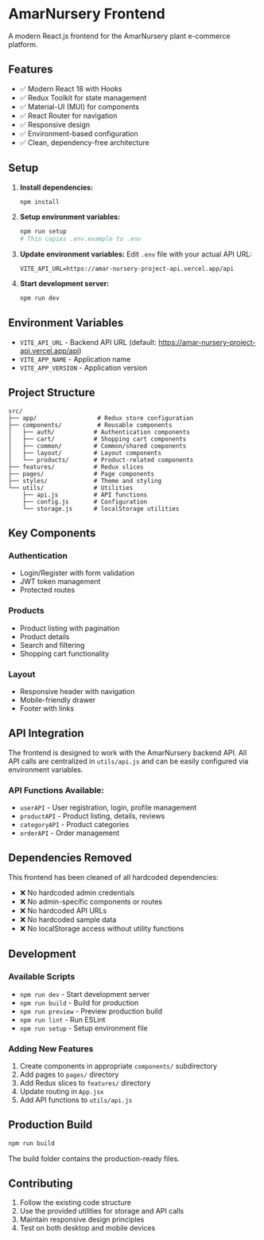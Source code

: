 # AmarNursery Frontend

A modern React.js frontend for the AmarNursery plant e-commerce platform.

## Features

- ✅ Modern React 18 with Hooks
- ✅ Redux Toolkit for state management
- ✅ Material-UI (MUI) for components
- ✅ React Router for navigation
- ✅ Responsive design
- ✅ Environment-based configuration
- ✅ Clean, dependency-free architecture

## Setup

1. **Install dependencies:**
   ```bash
   npm install
   ```

2. **Setup environment variables:**
   ```bash
   npm run setup
   # This copies .env.example to .env
   ```

3. **Update environment variables:**
   Edit `.env` file with your actual API URL:
   ```env
   VITE_API_URL=https://amar-nursery-project-api.vercel.app/api
   ```

4. **Start development server:**
   ```bash
   npm run dev
   ```

## Environment Variables

- `VITE_API_URL` - Backend API URL (default: https://amar-nursery-project-api.vercel.app/api)
- `VITE_APP_NAME` - Application name
- `VITE_APP_VERSION` - Application version

## Project Structure

```
src/
├── app/                 # Redux store configuration
├── components/          # Reusable components
│   ├── auth/           # Authentication components
│   ├── cart/           # Shopping cart components
│   ├── common/         # Common/shared components
│   ├── layout/         # Layout components
│   └── products/       # Product-related components
├── features/           # Redux slices
├── pages/              # Page components
├── styles/             # Theme and styling
└── utils/              # Utilities
    ├── api.js          # API functions
    ├── config.js       # Configuration
    └── storage.js      # localStorage utilities
```

## Key Components

### Authentication
- Login/Register with form validation
- JWT token management
- Protected routes

### Products
- Product listing with pagination
- Product details
- Search and filtering
- Shopping cart functionality

### Layout
- Responsive header with navigation
- Mobile-friendly drawer
- Footer with links

## API Integration

The frontend is designed to work with the AmarNursery backend API. All API calls are centralized in `utils/api.js` and can be easily configured via environment variables.

### API Functions Available:
- `userAPI` - User registration, login, profile management
- `productAPI` - Product listing, details, reviews
- `categoryAPI` - Product categories
- `orderAPI` - Order management

## Dependencies Removed

This frontend has been cleaned of all hardcoded dependencies:

- ❌ No hardcoded admin credentials
- ❌ No admin-specific components or routes
- ❌ No hardcoded API URLs
- ❌ No hardcoded sample data
- ❌ No localStorage access without utility functions

## Development

### Available Scripts

- `npm run dev` - Start development server
- `npm run build` - Build for production
- `npm run preview` - Preview production build
- `npm run lint` - Run ESLint
- `npm run setup` - Setup environment file

### Adding New Features

1. Create components in appropriate `components/` subdirectory
2. Add pages to `pages/` directory
3. Add Redux slices to `features/` directory
4. Update routing in `App.jsx`
5. Add API functions to `utils/api.js`

## Production Build

```bash
npm run build
```

The build folder contains the production-ready files.

## Contributing

1. Follow the existing code structure
2. Use the provided utilities for storage and API calls
3. Maintain responsive design principles
4. Test on both desktop and mobile devices
